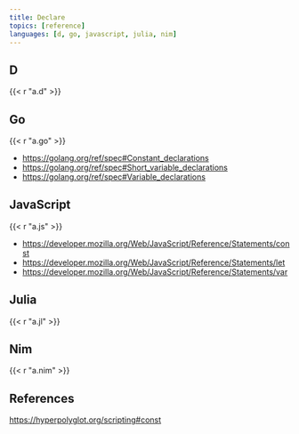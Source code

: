 ```yaml
---
title: Declare
topics: [reference]
languages: [d, go, javascript, julia, nim]
---
```


## D

{{< r "a.d" >}}

## Go

{{< r "a.go" >}}

- <https://golang.org/ref/spec#Constant_declarations>
- <https://golang.org/ref/spec#Short_variable_declarations>
- <https://golang.org/ref/spec#Variable_declarations>

## JavaScript

{{< r "a.js" >}}

- <https://developer.mozilla.org/Web/JavaScript/Reference/Statements/const>
- <https://developer.mozilla.org/Web/JavaScript/Reference/Statements/let>
- <https://developer.mozilla.org/Web/JavaScript/Reference/Statements/var>

## Julia

{{< r "a.jl" >}}

## Nim

{{< r "a.nim" >}}

## References

<https://hyperpolyglot.org/scripting#const>
